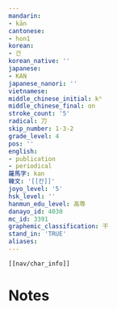 ```yaml
---
mandarin:
- kān
cantonese:
- hon1
korean:
- 간
korean_native: ''
japanese:
- KAN
japanese_nanori: ''
vietnamese:
middle_chinese_initial: kʰ
middle_chinese_final: ɑn
stroke_count: '5'
radical: 刀
skip_number: 1-3-2
grade_level: 4
pos: ''
english:
- publication
- periodical
羅馬字: kan
韓文: '[[칸]]'
joyo_level: '5'
hsk_level: ''
hanmun_edu_level: 高等
danayo_id: 4030
mc_id: 3391
graphemic_classification: 干
stand_in: 'TRUE'
aliases:
---
```

```meta-bind-embed
[[nav/char_info]]
```

# Notes
